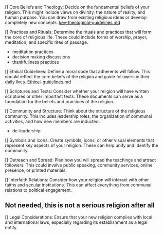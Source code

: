 [] Core Beliefs and Theology: Decide on the fundamental beliefs of your religion. This might include views on divinity, the nature of reality, and human purpose. You can draw from existing religious ideas or develop completely new concepts.
[key-theological-guidelines.md](../Scripture/key-theological-concepts.md)


[] Practices and Rituals: Determine the rituals and practices that will form the core of religious life. These could include forms of worship, prayer, meditation, and specific rites of passage.
- meditation practices
- decision making discussions
- thankfullness practices

[] Ethical Guidelines: Define a moral code that adherents will follow. This should reflect the core beliefs of the religion and guide followers in their daily lives.
[Ethical-guidelines.md](../Scripture/Ethical-guidelines.md)

[] Scriptures and Texts: Consider whether your religion will have written scriptures or other important texts. These documents can serve as a foundation for the beliefs and practices of the religion.

[] Community and Structure: Think about the structure of the religious community. This includes leadership roles, the organization of communal activities, and how new members are inducted.
- de-leadership

[] Symbols and Icons: Create symbols, icons, or other visual elements that represent key aspects of your religion. These can help unify and identify the community.

[] Outreach and Spread: Plan how you will spread the teachings and attract followers. This could involve public speaking, community services, online presence, or printed materials.

[] Interfaith Relations: Consider how your religion will interact with other faiths and secular institutions. This can affect everything from communal relations to political engagement.


## Not needed, this is not a serious religion after all

[] Legal Considerations: Ensure that your new religion complies with local and international laws, especially regarding its establishment as a legal entity.
